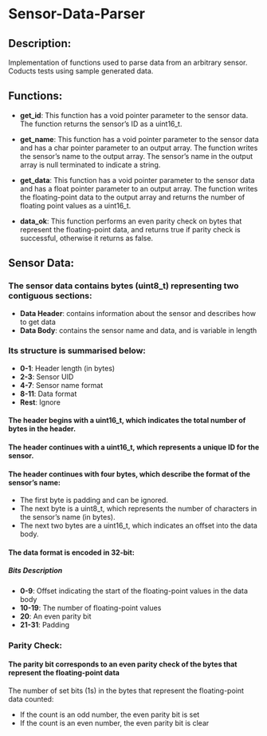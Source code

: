 # Sensor-Data-Parser

## Description: 
Implementation of functions used to parse data from an arbitrary sensor. Coducts tests using sample generated data.


## Functions:
- **get_id**: This function has a void pointer parameter to the sensor data. The function returns the sensor’s ID as a uint16_t. 

- **get_name**: This function has a void pointer parameter to the sensor data and has a char pointer parameter to an output array. The function writes the sensor’s name to the output array. The sensor’s name in the output array is null terminated to indicate a string. 

- **get_data**: This function has a void pointer parameter to the sensor data and has a float pointer parameter to an output array. The function writes the floating-point data to the output array and returns the number of floating point values as a uint16_t.

- **data_ok**: This function performs an even parity check on bytes that represent the floating-point data, and returns true if parity check is successful, otherwise it returns as false.


## Sensor Data:
### The sensor data contains bytes (uint8_t) representing two contiguous sections: 
- **Data Header**:  contains information about the sensor and describes how to get  data
- **Data Body**: contains the sensor name and data, and is variable in length

### Its structure is summarised below: 
- **0-1**: Header length (in bytes) 
- **2-3**: Sensor UID 
- **4-7**: Sensor name format 
- **8-11**: Data format 
- **Rest**: Ignore

#### The header begins with a uint16_t, which indicates the total number of bytes in the header.

#### The header continues with a uint16_t, which represents a unique ID for the sensor. 

#### The header continues with four bytes, which describe the format of the sensor’s name: 
- The first byte is padding and can be ignored. 
- The next byte is a uint8_t, which represents the number of characters in the sensor’s name (in bytes). 
- The next two bytes are a uint16_t, which indicates an offset into the data body. 


#### The data format is encoded in 32-bit: 
##### Bits Description 
- **0-9**: Offset indicating the start of the floating-point values in the data body 
- **10-19**: The number of floating-point values 
- **20**: An even parity bit
- **21-31**: Padding 


### Parity Check:
#### The parity bit corresponds to an even parity check of the bytes that represent the floating-point data
The number of set bits (1s) in the bytes that represent the floating-point data counted:
- If the count is an odd number, the even parity bit is set 
- If the count is an even number, the even parity bit is clear 
